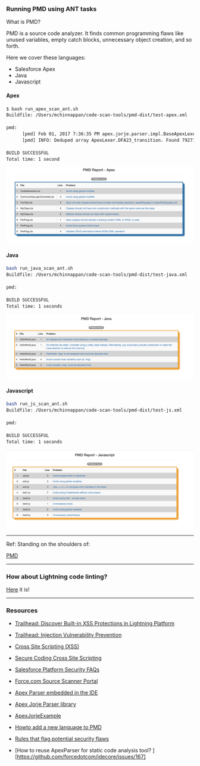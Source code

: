 ### Running PMD  using ANT tasks

What is PMD?

PMD is a source code analyzer. It finds common programming flaws like unused variables, empty catch blocks, unnecessary object creation, and so forth.


Here we cover these languages:

- Salesforce Apex
- Java
- Javascript

#### Apex
```bash
$ bash run_apex_scan_ant.sh
Buildfile: /Users/mchinnappan/code-scan-tools/pmd-dist/test-apex.xml

pmd:
      [pmd] Feb 01, 2017 7:36:35 PM apex.jorje.parser.impl.BaseApexLexer dedupe
      [pmd] INFO: Deduped array ApexLexer.DFA23_transition. Found 7927114 shorts which is 15MB not including array overhead. Removed 7204963 shorts which is 13MB not counting array overhead. Took 7ms.

BUILD SUCCESSFUL
Total time: 1 second
```
![Apex Scan output](./demo/apex-scanout.png)

#### Java
```bash
bash run_java_scan_ant.sh
Buildfile: /Users/mchinnappan/code-scan-tools/pmd-dist/test-java.xml

pmd:

BUILD SUCCESSFUL
Total time: 1 seconds

```

![Java Scan output](./demo/java-scanout.png)



#### Javascript
```bash
bash run_js_scan_ant.sh
Buildfile: /Users/mchinnappan/code-scan-tools/pmd-dist/test-js.xml

pmd:

BUILD SUCCESSFUL
Total time: 1 seconds

```

![Java Scan output](./demo/js-scanout.png)

<hr/>

Ref:
Standing on the shoulders of:

[PMD](https://pmd.github.io/)
<hr/>

### How about Lightning code linting?
[Here](./LXLINT.md) it is!

<hr/>

### Resources

- [Trailhead: Discover Built-in XSS Protections in Lightning Platform](https://trailhead.salesforce.com/modules/secdev_injection_vulnerabilities/units/secdev_inject_built_in_xss_protections)

- [Trailhead: Injection Vulnerability Prevention](https://trailhead.salesforce.com/modules/secdev_injection_vulnerabilities)

- [Cross Site Scripting (XSS)](https://developer.salesforce.com/docs/atlas.en-us.pages.meta/pages/pages_security_tips_xss.htm)

- [Secure Coding Cross Site Scripting](https://developer.salesforce.com/page/Secure_Coding_Cross_Site_Scripting)

- [Salesforce Platform Security FAQs](https://help.salesforce.com/articleView?id=Salesforce-Platform-Security-FAQs&language=en_US&type=1)

- [Force.com Source Scanner Portal](https://security.secure.force.com/security/tools/forcecom/scanner)

- [Apex Parser embedded in the IDE ](https://github.com/forcedotcom/idecore/tree/master/com.salesforce.ide.apex.core/lib)

- [Apex Jorje Parser library](https://github.com/anand13s/pmd/tree/master/pmd-apex/repo)

- [ApexJorjeExample](https://github.com/vazexqi/ApexJorjeExample)

- [Howto add a new language to PMD](http://pmd.sourceforge.net/pmd-5.3.2/customizing/new-language.html)

- [Rules that flag potential security flaws](http://pmd.sourceforge.net/snapshot/pmd_rules_apex_security.html)

- [How to reuse ApexParser for static code analysis tool? ][https://github.com/forcedotcom/idecore/issues/167]

